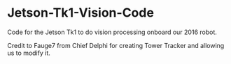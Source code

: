 # Jetson-Tk1-Vision-Code
Code for the Jetson Tk1 to do vision processing onboard our 2016 robot.

Credit to Fauge7 from Chief Delphi for creating Tower Tracker and allowing us to modify it.
